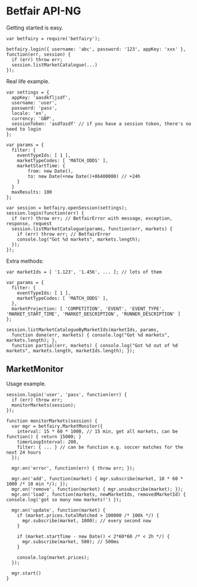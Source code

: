 Betfair API-NG
===

Getting started is easy.

    var betfairy = require('betfairy');

    betfairy.login({ username: 'abc', password: '123', appKey: 'xxx' }, function(err, session) {
      if (err) throw err;
      session.listMarketCatalogue(...)
    });

Real life example.

    var settings = {
      appKey: 'aasdkfljsdf',
      username: 'user',
      password: 'pass',
      locale: 'en',
      currency: 'GBP',
      sessionToken: 'asdfasdf' // if you have a session token, there's no need to login
    };

    var params = {
      filter: {
        eventTypeIds: [ 1 ],
        marketTypeCodes: [ 'MATCH_ODDS' ],
        marketStartTime: {
            from: new Date(),
            to: new Date(+new Date()+86400000) // +24h
        }
      }
      maxResults: 100
    };

    var session = betfairy.openSession(settings);
    session.login(function(err) {
      if (err) throw err; // BetfairError with message, exception, response, request
      session.listMarketCatalogue(params, function(err, markets) {
        if (err) throw err; // BetfairError
        console.log("Got %d markets", markets.length);
      });
    });

Extra methods:

    var marketIds = [ '1.123', '1.456', ... ]; // lots of them

    var params = {
      filter: {
        eventTypeIds: [ 1 ],
        marketTypeCodes: [ 'MATCH_ODDS' ],
      },
      marketProjection: [ 'COMPETITION', 'EVENT', 'EVENT_TYPE', 'MARKET_START_TIME', 'MARKET_DESCRIPTION', 'RUNNER_DESCRIPTION' ]
    };

    session.listMarketCatalogueByMarketIds(marketIds, params,
      function done(err, markets) { console.log("Got %d markets", markets.length); },
      function partial(err, markets) { console.log("Got %d out of %d markets", markets.length, marketIds.length); });

MarketMonitor
---

Usage example.

    session.login('user', 'pass', function(err) {
      if (err) throw err;
      monitorMarkets(session);
    });

    function monitorMarkets(session) {
      var mgr = betfairy.MarketMonitor({
        interval: 15 * 60 * 1000, // 15 min, get all markets, can be function() { return 15000; }
        timerLoopInterval: 200,
        filter: { ... } // can be function e.g. soccer matches for the next 24 hours
      });

      mgr.on('error', function(err) { throw err; });

      mgr.on('add', function(market) { mgr.subscribe(market, 10 * 60 * 1000 /* 10 min */); });
      mgr.on('remove', function(market) { mgr.unsubscribe(market); });
      mgr.on('load', function(markets, newMarketIds, removedMarketId) { console.log('got so many new markets!') });

      mgr.on('update', function(market) {
        if (market.prices.totalMatched > 100000 /* 100k */) {
          mgr.subscribe(market, 1000); // every second now
        }

        if (market.startTime - new Date() < 2*60*60 /* < 2h */) {
          mgr.subscribe(market, 500); // 500ms
        }

        console.log(market.prices);
      });

      mgr.start()
    }